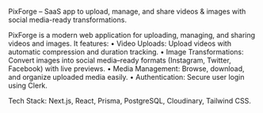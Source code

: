 PixForge – SaaS app to upload, manage, and share videos & images with social media-ready transformations.

PixForge is a modern web application for uploading, managing, and sharing videos and images. It features:
	•	Video Uploads: Upload videos with automatic compression and duration tracking.
	•	Image Transformations: Convert images into social media–ready formats (Instagram, Twitter, Facebook) with live previews.
	•	Media Management: Browse, download, and organize uploaded media easily.
	•	Authentication: Secure user login using Clerk.

Tech Stack: Next.js, React, Prisma, PostgreSQL, Cloudinary, Tailwind CSS.

